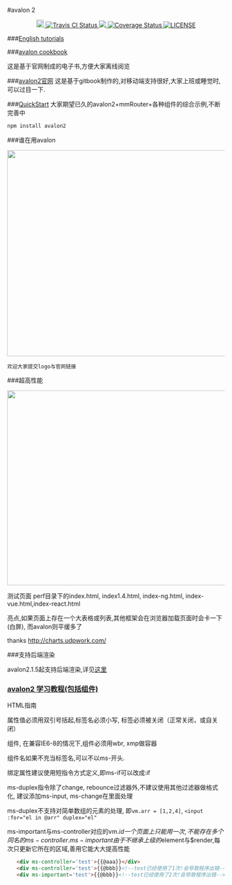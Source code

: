 #avalon 2 

<p align="center">
<a href="https://badge.fury.io/js/avalon2">
<img src="https://badge.fury.io/js/avalon2.svg" alt="npm version" height="18">
</a>
<a href="https://travis-ci.org/RubyLouvre/avalon">
<img src="https://travis-ci.org/RubyLouvre/avalon.svg?branch=master" alt="Travis CI Status"/>
</a>
<a href="https://codeclimate.com/github/RubyLouvre/avalon/coverage">
<img src="https://codeclimate.com/github/RubyLouvre/avalon/badges/coverage.svg" />
</a>
<a href='https://coveralls.io/github/RubyLouvre/avalon'>
<img src='https://coveralls.io/repos/github/RubyLouvre/avalon/badge.svg' alt='Coverage Status' />
</a>

<a href="https://github.com/RubyLouvre/avalon">
<img src="https://camo.githubusercontent.com/fc56303af12c023343f338a762b6bfb2a5f1e4dc/68747470733a2f2f696d672e736869656c64732e696f2f62616467652f6c6963656e73652d4d49542d677265656e2e7376673f7374796c653d666c6174" alt="LICENSE" data-canonical-src="https://img.shields.io/badge/license-MIT-green.svg?style=flat" style="max-width:100%;"></a>
</p>

###[English tutorials](https://github.com/RubyLouvre/avalon/tree/master/tutorials)

###[avalon cookbook](https://github.com/RubyLouvre/avalon/blob/2.1.8/avalon%20cookbook.pdf)

这是基于官网制成的电子书,方便大家离线阅览

###[avalon2官网](http://avalonjs.coding.me/)
这是基于gitbook制作的,对移动端支持很好,大家上班或睡觉时,可以过目一下.


###[QuickStart](https://github.com/RubyLouvre/avalon/tree/master/components/router)
大家期望已久的avalon2+mmRouter+各种组件的综合示例,不断完善中





```javascript
npm install avalon2
```

###谁在用avalon

<img src='http://avalonjs.coding.me/styles/logos.jpg' width='639' height='477' />

`欢迎大家提交logo与官网链接`


###超高性能

<img src="http://avalonjs.coding.me/styles/performance.jpg" width='770' height='451' />


测试页面 perf目录下的index.html, index1.4.html, index-ng.html, index-vue.html,index-react.html

亮点,如果页面上存在一个大表格或列表,其他框架会在浏览器加载页面时会卡一下(白屏), 
而avalon则平缓多了

thanks http://charts.udpwork.com/

###支持后端渲染

avalon2.1.5起支持后端渲染,详见[这里](https://github.com/RubyLouvre/avalon-server-render-example)


### [avalon2 学习教程(包括组件)](https://segmentfault.com/u/situzhengmei/articles)


HTML指南

属性值必须用双引号括起,标签名必须小写, 标签必须被关闭（正常关闭，或自关闭）

组件, 在兼容IE6-8的情况下,组件必须用wbr, xmp做容器

组件名如果不充当标签名,可以不以ms-开头.

绑定属性建议使用短指令方式定义,即ms-if可以改成:if

ms-duplex指令除了change, rebounce过滤器外,不建议使用其他过滤器做格式化,
建议添加ms-input, ms-change在里面处理

ms-duplex不支持对简单数组的元素的处理, 即`vm.arr = [1,2,4]`,
`<input :for="el in @arr" duplex="el"`


ms-important与ms-controller对应的vm.$id一个页面上只能用一次,不能存在多个同名的ms-controller.
     ms-important由于不继承上级的$element与$render,每次只更新它所在的区域,善用它能大大提高性能
```html
   <div ms-controller='test'>{{@aaa}}</div>
   <div ms-controller='test'>{{@bbb}}<!--test已经使用了1次!会导致程序出错--></div>
   <div ms-important='test'>{{@bbb}}<!--test已经使用了2次!会导致程序出错--></div>
```
